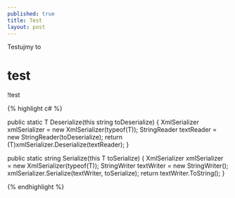 ```yaml
---
published: true
title: Test
layout: post
---
```

Testujmy to
# test
!test

{% highlight c# %}

public static T Deserialize<T>(this string toDeserialize)
{
    XmlSerializer xmlSerializer = new XmlSerializer(typeof(T));
    StringReader textReader = new StringReader(toDeserialize);
    return (T)xmlSerializer.Deserialize(textReader);
}

public static string Serialize<T>(this T toSerialize)
{
    XmlSerializer xmlSerializer = new XmlSerializer(typeof(T));
    StringWriter textWriter = new StringWriter();
    xmlSerializer.Serialize(textWriter, toSerialize);
    return textWriter.ToString();
}		

{% endhighlight %}